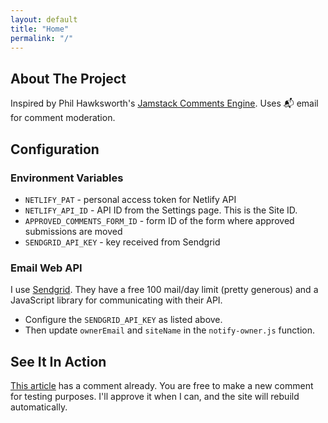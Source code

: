 ```yaml
---
layout: default
title: "Home"
permalink: "/"
---
```


## About The Project

Inspired by Phil Hawksworth's [Jamstack Comments Engine](https://github.com/philhawksworth/jamstack-comments-engine). Uses 📬 email for comment moderation.

## Configuration

### Environment Variables

- `NETLIFY_PAT` - personal access token for Netlify API
- `NETLIFY_API_ID` - API ID from the Settings page. This is the Site ID.
- `APPROVED_COMMENTS_FORM_ID` - form ID of the form where approved submissions are moved
- `SENDGRID_API_KEY` - key received from Sendgrid

### Email Web API

I use [Sendgrid](https://sendgrid.com/). They have a free 100 mail/day limit (pretty generous) and a JavaScript library for communicating with their API.

- Configure the `SENDGRID_API_KEY` as listed above.
- Then update `ownerEmail` and `siteName` in the `notify-owner.js` function.

## See It In Action

[This article](/articles/2020/04/hello-world/) has a comment already. You are free to make a new comment for testing purposes. I'll approve it when I can, and the site will rebuild automatically.
